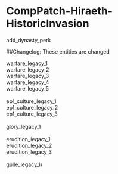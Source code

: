 # CompPatch-Hiraeth-HistoricInvasion
add_dynasty_perk

##Changelog:
These entities are changed

warfare_legacy_1\
warfare_legacy_2\
warfare_legacy_3\
warfare_legacy_4\
warfare_legacy_5\
\
ep1_culture_legacy_1\
ep1_culture_legacy_2\
ep1_culture_legacy_3\
\
glory_legacy_1\
\
erudition_legacy_1\
erudition_legacy_2\
erudition_legacy_3\
\
guile_legacy_1\

